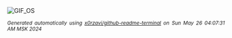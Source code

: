 <div align="justify">
<picture>
    <source media="(prefers-color-scheme: dark)" srcset="https://i.ibb.co/SJcPNCL/output-gif.gif">
    <source media="(prefers-color-scheme: light)" srcset="https://i.ibb.co/SJcPNCL/output-gif.gif">
    <img alt="GIF_OS" src="https://i.ibb.co/SJcPNCL/output-gif.gif">
</picture>

<sub><i>Generated automatically using [x0rzavi/github-readme-terminal](https://github.com/x0rzavi/github-readme-terminal) on Sun May 26 04:07:31 AM MSK 2024</i></sub>

</div>

<!-- Image deletion URL: https://ibb.co/52k6TH7/a04cacfabf30846825782207c94fe9aa -->